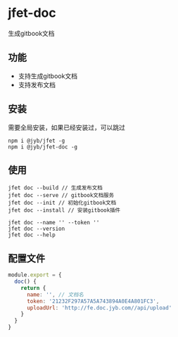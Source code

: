 # jfet-doc

生成gitbook文档

## 功能

- 支持生成gitbook文档
- 支持发布文档

## 安装

需要全局安装，如果已经安装过，可以跳过

```shell
npm i @jyb/jfet -g
npm i @jyb/jfet-doc -g
```

## 使用

```shell
jfet doc --build // 生成发布文档
jfet doc --serve // gitbook文档服务
jfet doc --init // 初始化gitbook文档
jfet doc --install // 安装gitbook插件

jfet doc --name '' --token ''
jfet doc --version
jfet doc --help
```

## 配置文件

```javascript
module.export = {
  doc() {
    return {
      name: '', // 文档名
      token: '21232F297A57A5A743894A0E4A801FC3',
      uploadUrl: 'http://fe.doc.jyb.com//api/upload'
    }
  }
}
```
